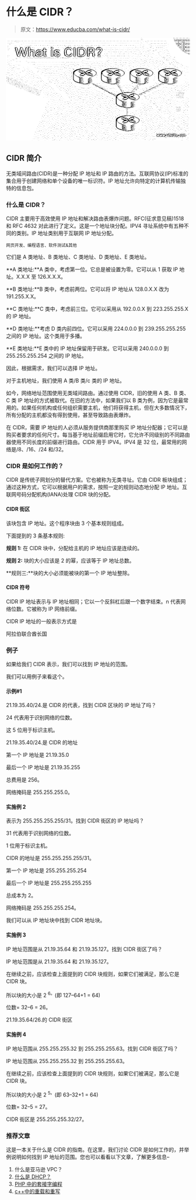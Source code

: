 # 什么是 CIDR？

> 原文：<https://www.educba.com/what-is-cidr/>

![What is CIDR?](img/bd76ebdcfae451181097c6813023275c.png)



## CIDR 简介

无类域间路由(CIDR)是一种分配 IP 地址和 IP 路由的方法。互联网协议(IP)标准的集合用于创建网络和单个设备的唯一标识符。IP 地址允许向特定的计算机传输独特的信息包。

### 什么是 CIDR？

CIDR 主要用于高效使用 IP 地址和解决路由表爆炸问题。RFC(征求意见稿)1518 和 RFC 4632 对此进行了定义。这是一个地址块分配。IPV4 寻址系统中有五种不同的类别。IP 地址类别用于互联网 IP 地址分配。

<small>网页开发、编程语言、软件测试&其他</small>

它们是 A 类地址、B 类地址、C 类地址、D 类地址、E 类地址。

**A 类地址:**A 类中，考虑第一位。它总是被设置为零。它可以从 1 获取 IP 地址。X.X.X 至 126.X.X.X。

**B 类地址:**B 类中，考虑前两位。它可以将 IP 地址从 128.0.X.X 改为 191.255.X.X。

**C 类地址:**C 类中，考虑前三位。它可以采用从 192.0.0.X 到 223.255.255.X 的 IP 地址。

**D 类地址:**考虑 D 类内前四位。它可以采用 224.0.0.0 到 239.255.255.255 之间的 IP 地址。这个类用于多播。

**E 类地址:**E 类中的 IP 地址保留用于研发。它可以采用 240.0.0.0 到 255.255.255.254 之间的 IP 地址。

因此，根据需求，我们可以选择 IP 地址。

对于主机地址，我们使用 A 类/B 类/c 类的 IP 地址。

如今，网络地址范围使用无类域间路由。通过使用 CIDR，旧的使用 A 类、B 类、C 类 IP 地址的方式被取代。在旧的方法中，如果我们以 B 类为例，因为它是最常用的。如果任何机构或任何组织需要主机，他们将获得主机，但在大多数情况下，所有分配的主机都没有得到使用，甚至导致路由表爆炸。

在 CIDR，需要 IP 地址的人必须从服务提供商那里购买 IP 地址分配器；它可以是购买者要求的任何尺寸。每当基于地址前缀启用它时，它允许不同级别的不同路由器使用不同长度的前缀进行路由。CIDR 用于 IPV4。IPV4 是 32 位，最常用的网络是/8、/16、/24 和/32。

### CIDR 是如何工作的？

CIDR 是传统子网划分的替代方案。它也被称为无类寻址。它由 CIDR 板块组成；通过这种方式，它可以根据用户的需求，按照一定的规则动态地分配 IP 地址。互联网号码分配机构(IANA)处理 CIDR 块的分配。

#### CIDR 街区

该块包含 IP 地址。这个程序块由 3 个基本规则组成。

下面提到的 3 条基本规则:

**规则 1:** 在 CIDR 块中，分配给主机的 IP 地址应该是连续的。

**规则 2:** 块的大小应该是 2 的幂，应该等于 IP 地址总数。

**规则三:**块的大小必须能被块的第一个 IP 地址整除。

#### CIDR 符号

CIDR IP 地址表示与 IP 地址相同；它以一个反斜杠后跟一个数字结束。n 代表网络位数。它被称为 IP 网络前缀。

CIDR IP 地址的一般表示方式是

阿拉伯联合酋长国

### 例子

如果给我们 CIDR 表示，我们可以找到 IP 地址的范围。

我们可以用例子来看这个。

#### 示例#1

21.19.35.40/24.是 CIDR 的代表，找到 CIDR 区块的 IP 地址了吗？

24 代表用于识别网络的位数。

这 5 位用于标识主机。

21.19.35.40/24.是 CIDR 的地址

第一个 IP 地址是 21.19.35.0

最后一个 IP 地址是 21.19.35.255

总费用是 256。

网络掩码是 255.255.255.0。

#### 实施例 2

表示为 255.255.255.255/31。找到 CIDR 街区的 IP 地址吗？

31 代表用于识别网络的位数。

1 位用于标识主机。

CIDR 的地址是 255.255.255.255/31。

第一个 IP 地址是 255.255.255.254

最后一个 IP 地址是 255.255.255.255

总成本为 2。

网络掩码是 255.255.255.254。

我们可以从 IP 地址块中找到 CIDR 地址块。

#### 实施例 3

IP 地址范围是从 21.19.35.64 和 21.19.35.127。找到 CIDR 街区了吗？

IP 地址范围是从 21.19.35.64 和 21.19.35.127。

在继续之前，应该检查上面提到的 CIDR 块规则，如果它们被满足，那么它是 CIDR 块。

所以块的大小是 2 <sup>6。</sup>(即 127–64+1 = 64)

位数= 32–6 = 26。

21.19.35.64/26.的 CIDR 街区

#### 实施例 4

IP 地址范围从 255.255.255.32 到 255.255.255.63。找到 CIDR 街区了吗？

IP 地址范围从 255.255.255.32 到 255.255.255.63。

在继续之前，应该检查上面提到的 CIDR 块规则，如果它们被满足，那么它是 CIDR 块。

所以块的大小是 2 <sup>5。</sup>(即 63–32+1 = 64)

位数= 32–5 = 27。

CIDR 街区是 255.255.255.32/27。

### 推荐文章

这是一本关于什么是 CIDR 的指南。在这里，我们讨论 CIDR 是如何工作的，并举例说明如何找到 IP 地址的范围。您也可以看看以下文章，了解更多信息–

1.  什么是亚马逊 VPC？
2.  [什么是 DHCP？](https://www.educba.com/what-is-dhcp/)
3.  [PHP 中的套接字编程](https://www.educba.com/socket-programming-in-php/)
4.  [c++中的重载和重写](https://www.educba.com/overloading-and-overriding-in-c-plus-plus/)





